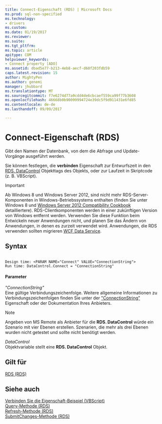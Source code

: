 ```yaml
---
title: Connect-Eigenschaft (RDS) | Microsoft Docs
ms.prod: sql-non-specified
ms.technology:
- drivers
ms.custom: 
ms.date: 01/19/2017
ms.reviewer: 
ms.suite: 
ms.tgt_pltfrm: 
ms.topic: article
apitype: COM
helpviewer_keywords:
- Connect property [ADO]
ms.assetid: dbad5e77-b213-4eb8-aecf-d60f203fdb59
caps.latest.revision: 15
author: MightyPen
ms.author: genemi
manager: jhubbard
ms.translationtype: MT
ms.sourcegitcommit: f7e6274d77a9cdd4de6cbcaef559ca99f77b3608
ms.openlocfilehash: 46668b0b90099994724e39dc5f9d911431e6fd85
ms.contentlocale: de-de
ms.lasthandoff: 09/09/2017

---
```

# <a name="connect-property-rds"></a>Connect-Eigenschaft (RDS)
Gibt den Namen der Datenbank, von dem die Abfrage und Update-Vorgänge ausgeführt werden.  
  
 Sie können festlegen, die **verbinden** Eigenschaft zur Entwurfszeit in den [RDS. DataControl](../../../ado/reference/rds-api/datacontrol-object-rds.md) Objekttags des Objekts, oder zur Laufzeit in Skriptcode (z. B. VBScript).  
  
> [!IMPORTANT]
>  Ab Windows 8 und Windows Server 2012, sind nicht mehr RDS-Server-Komponenten in Windows-Betriebssystems enthalten (finden Sie unter Windows 8 und [Windows Server 2012 Compatibility Cookbook](https://www.microsoft.com/en-us/download/details.aspx?id=27416) detailliertere). RDS-Clientkomponenten werden in einer zukünftigen Version von Windows entfernt werden. Verwenden Sie diese Funktion beim Entwickeln neuer Anwendungen nicht, und planen Sie das Ändern von Anwendungen, in denen es zurzeit verwendet wird. Anwendungen, die RDS verwenden sollten migrieren [WCF Data Service](http://go.microsoft.com/fwlink/?LinkId=199565).  
  
## <a name="syntax"></a>Syntax  
  
```  
  
Design time: <PARAM NAME="Connect" VALUE="ConnectionString">  
Run time: DataControl.Connect = "ConnectionString"  
```  
  
#### <a name="parameters"></a>Parameter  
 *"ConnectionString"*  
 Eine gültige Verbindungszeichenfolge. Weitere allgemeine Informationen zu Verbindungszeichenfolgen finden Sie unter der ["ConnectionString"](../../../ado/reference/ado-api/connectionstring-property-ado.md) Eigenschaft oder der Dokumentation Ihres Anbieters.  
  
> [!NOTE]
>  Angeben von MS Remote als Anbieter für die **RDS. DataControl** würde ein Szenario mit vier Ebenen erstellen. Szenarien, die mehr als drei Ebenen wurden nicht getestet und sollte nicht benötigt werden.  
  
 *DataControl*  
 Objektvariable stellt eine **RDS. DataControl** Objekt.  
  
## <a name="applies-to"></a>Gilt für  
 [RDS (RDS)](../../../ado/reference/rds-api/datacontrol-object-rds.md)  
  
## <a name="see-also"></a>Siehe auch  
 [Verbinden Sie die Eigenschaft-Beispiel (VBScript)](../../../ado/reference/rds-api/connect-property-example-vbscript.md)   
 [Query-Methode (RDS)](../../../ado/reference/rds-api/query-method-rds.md)   
 [Refresh-Methode (RDS)](../../../ado/reference/rds-api/refresh-method-rds.md)   
 [SubmitChanges-Methode (RDS)](../../../ado/reference/rds-api/submitchanges-method-rds.md)



